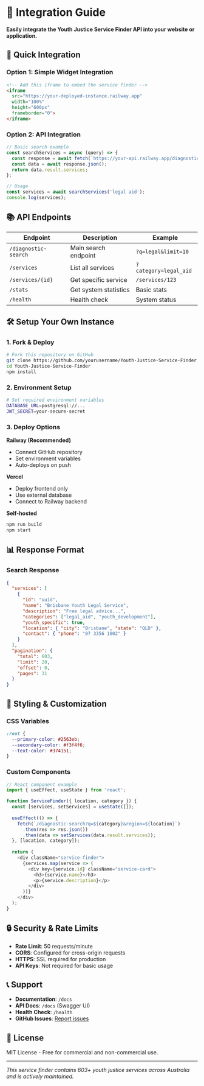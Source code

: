 # 🔗 Integration Guide

**Easily integrate the Youth Justice Service Finder API into your website or application.**

## 🚀 Quick Integration

### Option 1: Simple Widget Integration
```html
<!-- Add this iframe to embed the service finder -->
<iframe 
  src="https://your-deployed-instance.railway.app" 
  width="100%" 
  height="600px"
  frameborder="0">
</iframe>
```

### Option 2: API Integration
```javascript
// Basic search example
const searchServices = async (query) => {
  const response = await fetch(`https://your-api.railway.app/diagnostic-search?q=${query}`);
  const data = await response.json();
  return data.result.services;
};

// Usage
const services = await searchServices('legal aid');
console.log(services);
```

## 📚 API Endpoints

| Endpoint | Description | Example |
|----------|-------------|---------|
| `/diagnostic-search` | Main search endpoint | `?q=legal&limit=10` |
| `/services` | List all services | `?category=legal_aid` |
| `/services/{id}` | Get specific service | `/services/123` |
| `/stats` | Get system statistics | Basic stats |
| `/health` | Health check | System status |

## 🛠️ Setup Your Own Instance

### 1. Fork & Deploy
```bash
# Fork this repository on GitHub
git clone https://github.com/yourusername/Youth-Justice-Service-Finder
cd Youth-Justice-Service-Finder
npm install
```

### 2. Environment Setup
```bash
# Set required environment variables
DATABASE_URL=postgresql://...
JWT_SECRET=your-secure-secret
```

### 3. Deploy Options

**Railway (Recommended)**
- Connect GitHub repository
- Set environment variables
- Auto-deploys on push

**Vercel**
- Deploy frontend only
- Use external database
- Connect to Railway backend

**Self-hosted**
```bash
npm run build
npm start
```

## 📊 Response Format

### Search Response
```json
{
  "services": [
    {
      "id": "uuid",
      "name": "Brisbane Youth Legal Service",
      "description": "Free legal advice...",
      "categories": ["legal_aid", "youth_development"],
      "youth_specific": true,
      "location": { "city": "Brisbane", "state": "QLD" },
      "contact": { "phone": "07 3356 1002" }
    }
  ],
  "pagination": {
    "total": 603,
    "limit": 20,
    "offset": 0,
    "pages": 31
  }
}
```

## 🎨 Styling & Customization

### CSS Variables
```css
:root {
  --primary-color: #2563eb;
  --secondary-color: #f3f4f6;
  --text-color: #374151;
}
```

### Custom Components
```javascript
// React component example
import { useEffect, useState } from 'react';

function ServiceFinder({ location, category }) {
  const [services, setServices] = useState([]);
  
  useEffect(() => {
    fetch(`/diagnostic-search?q=${category}&region=${location}`)
      .then(res => res.json())
      .then(data => setServices(data.result.services));
  }, [location, category]);
  
  return (
    <div className="service-finder">
      {services.map(service => (
        <div key={service.id} className="service-card">
          <h3>{service.name}</h3>
          <p>{service.description}</p>
        </div>
      ))}
    </div>
  );
}
```

## 🔒 Security & Rate Limits

- **Rate Limit**: 50 requests/minute
- **CORS**: Configured for cross-origin requests
- **HTTPS**: SSL required for production
- **API Keys**: Not required for basic usage

## 📞 Support

- **Documentation**: `/docs`
- **API Docs**: `/docs` (Swagger UI)
- **Health Check**: `/health`
- **GitHub Issues**: [Report issues](https://github.com/yourusername/Youth-Justice-Service-Finder/issues)

## 📄 License

MIT License - Free for commercial and non-commercial use.

---

*This service finder contains 603+ youth justice services across Australia and is actively maintained.*